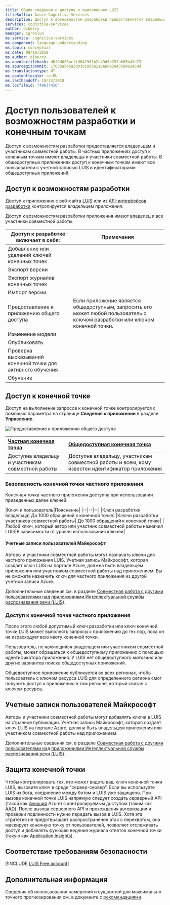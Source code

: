 ```yaml
---
title: Общие сведения о доступе к приложениям LUIS
titleSuffix: Azure Cognitive Services
description: Доступ к возможностям разработки предоставляется владельцам и участникам совместной работы. В частных приложениях доступ к конечным точкам имеют владельцы и участники совместной работы. В общедоступных приложениях доступ к конечным точкам имеют все пользователи с учетной записью LUIS и идентификаторами общедоступных приложений.
services: cognitive-services
author: diberry
manager: cgronlun
ms.service: cognitive-services
ms.component: language-understanding
ms.topic: conceptual
ms.date: 09/10/2018
ms.author: diberry
ms.openlocfilehash: d0f9d0834cffd642961b2c49d5d252a665b49e73
ms.sourcegitcommit: 17633e545a3d03018d3a218ae6a3e4338a92450d
ms.translationtype: HT
ms.contentlocale: ru-RU
ms.lasthandoff: 10/22/2018
ms.locfileid: "49637416"
---
```

# <a name="authoring-and-endpoint-user-access"></a>Доступ пользователей к возможностям разработки и конечным точкам
Доступ к возможностям разработки предоставляется владельцам и участникам совместной работы. В частных приложениях доступ к конечным точкам имеют владельцы и участники совместной работы. В общедоступных приложениях доступ к конечным точкам имеют все пользователи с учетной записью LUIS и идентификаторами общедоступных приложений. 

## <a name="access-to-authoring"></a>Доступ к возможностям разработки
Доступ к приложению с веб-сайта [LUIS](luis-reference-regions.md#luis-website) или из [API-интерфейсов разработки](https://aka.ms/luis-authoring-apis) контролируется владельцем приложения. 

Доступ к возможностям разработки приложения имеют владелец и все участники совместной работы. 

|Доступ к разработке включает в себя:|Примечания|
|--|--|
|Добавление или удалений ключей конечных точек||
|Экспорт версии||
|Экспорт журналов конечных точек||
|Импорт версии||
|Предоставление к приложению общего доступа|Если приложение является общедоступным, запросить его может любой пользователь с ключом разработки или ключом конечной точки.|
|Изменение модели|
|Опубликовать|
|Проверка высказываний конечной точки для [активного обучения](luis-how-to-review-endoint-utt.md)|
|Обучение|

## <a name="access-to-endpoint"></a>Доступ к конечной точке
Доступ на выполнение запросов к конечной точке контролируется с помощью параметра на странице **Сведения о приложении** в разделе **Управление**. 

![Предоставление к приложению общего доступа](./media/luis-concept-security/set-application-as-public.png)

|[Частная конечная точка](#private-app-endpoint-security)|[Общедоступная конечная точка](#public-app-endpoint-access)|
|:--|:--|
|Доступна владельцу и участникам совместной работы|Доступна владельцу, участникам совместной работы и всем, кому известен идентификатор приложения|

### <a name="private-app-endpoint-security"></a>Безопасность конечной точки частного приложения
Конечная точка частного приложения доступна при использовании приведенных далее ключей.

|Ключ и пользователь|Пояснение|
|--|--|--|
|Ключ разработки владельца| До 1000 обращений к конечной точке|
|Ключи разработки участников совместной работы| До 1000 обращений к конечной точке|
|Любой ключ, который автор или участник совместной работы назначил LUIS|В зависимости от уровня использования ключей|

#### <a name="microsoft-user-accounts"></a>Учетные записи пользователей Майкрософт
Авторы и участники совместной работы могут назначать ключи для частного приложения LUIS. Учетная запись Майкрософт, которая создает ключ LUIS на портале Azure, должна быть владельцем приложения или участником совместной работы над приложением. Вы не сможете назначить ключ для частного приложения из другой учетной записи Azure.

Дополнительные сведения см. в разделе [Совместная работа с другими пользователями над приложениями Интеллектуальной службы распознавания речи (LUIS)](luis-how-to-collaborate.md#azure-active-directory-tenant-user). 

### <a name="public-app-endpoint-access"></a>Доступ к конечной точке частного приложения
После этого _любой_ допустимый ключ разработки или ключ конечной точки LUIS может выполнять запросы к приложению до тех пор, пока он не израсходует всю квоту конечной точки.

Пользователь, не являющийся владельцем или участником совместной работы, может обращаться к общедоступному приложению с помощью идентификатора приложения. У LUIS нет общедоступного _магазина_ или других вариантов поиска общедоступных приложений.  

Общедоступное приложение публикуется во всех регионах, чтобы пользователь с ключом ресурса LUIS для определенного региона смог получить доступ к приложению в том регионе, который связан с ключом ресурса.

## <a name="microsoft-user-accounts"></a>Учетные записи пользователей Майкрософт
Авторы и участники совместной работы могут добавлять ключи в LUIS на странице публикации. Учетная запись Майкрософт, которая создает ключ LUIS на портале Azure, должна быть владельцем приложения или участником совместной работы над приложением. 

Дополнительные сведения см. в разделе [Совместная работа с другими пользователями над приложениями Интеллектуальной службы распознавания речи (LUIS)](luis-how-to-collaborate.md#azure-active-directory-tenant-user). 

<!--
### Individual consent
If the Microsoft user account is part of an Azure Active Directory (AAD), and the active directory doesn't allow users to give consent, then you can provide individual consent as part of the login process. 

### Administrator consent
If the Microsoft user account is part of an Azure Active Directory (AAD), and the active directory doesn't allow users to give consent, then the administrator can give individual consent via the method discussed in this [blog](https://blogs.technet.microsoft.com/tfg/2017/10/15/english-tips-to-manage-azure-ad-users-consent-to-applications-using-azure-ad-graph-api/). 
-->

## <a name="securing-the-endpoint"></a>Защита конечной точки 
Чтобы контролировать тех, кто может видеть ваш ключ конечной точки LUIS, вызовите ключ в среде "сервер-сервер". Если вы используете LUIS из бота, соединение между ботом и LUIS уже защищено. При вызове конечной точки LUIS напрямую следует создать серверный API (такой как [функция](https://azure.microsoft.com/services/functions/) Azure) с контролируемым доступом (таким как [AAD](https://azure.microsoft.com/services/active-directory/)). После вызова серверного API и прохождения авторизации и проверки подлинности нужно передать вызов в LUIS. Хотя эта стратегия не предотвращает распространение атак с перехватом, она маскирует конечную точку от пользователей, позволяет отслеживать доступ и добавлять функцию ведения журнала ответов конечной точки (такую как [Application Insights](https://azure.microsoft.com/services/application-insights/)).  

## <a name="security-compliance"></a>Соответствие требованиям безопасности
 
[!INCLUDE [LUIS Free account](../../../includes/cognitive-services-luis-security-compliance.md)]

## <a name="next-steps"></a>Дополнительная информация

Сведения об использовании намерений и сущностей для максимально точного прогнозирования см. в документе с [рекомендациями](luis-concept-best-practices.md).
